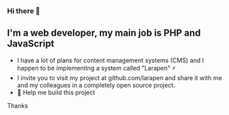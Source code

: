 ### Hi there 👋

## I'm a web developer, my main job is PHP and JavaScript

- I have a lot of plans for content management systems (CMS) and I happen to be implementing a system called "Larapen" ⚡
- I invite you to visit my project at github.com/larapen and share it with me and my colleagues in a completely open source project.
- 🤔 Help me build this project

Thanks
